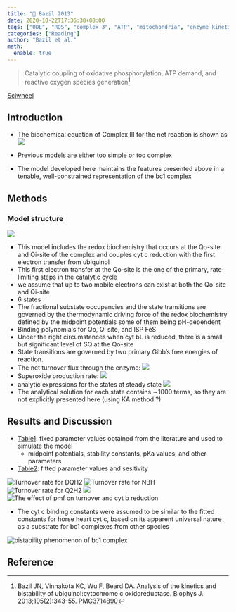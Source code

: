 ```yaml
---
title: "📒 Bazil 2013"
date: 2020-10-22T17:36:38+08:00
tags: ["ODE", "ROS", "complex 3", "ATP", "mitochondria", "enzyme kinetics"]
categories: ["Reading"]
author: "Bazil et al."
math:
  enable: true
---
```


> Catalytic coupling of oxidative phosphorylation, ATP demand, and reactive oxygen species generation[^Bazil2013]

[Sciwheel](https://sciwheel.com/work/#/items/5931055)

<!--more-->

## Introduction
* The biochemical equation of Complex III for the net reaction is shown as
![](https://els-jbs-prod-cdn.literatumonline.com/cms/attachment/2037591218/2051990519/si1.gif)

* Previous models are either too simple or too complex
* The model developed here maintains the features presented above in a tenable, well-constrained representation of the bc1 complex

## Methods

###  Model structure
![](https://els-jbs-prod-cdn.literatumonline.com/cms/attachment/05903c8e-2c41-4eef-bf73-60cece4ca1e8/gr1_lrg.jpg)
* This model includes the redox biochemistry that occurs at the Qo-site and Qi-site of the complex and couples cyt c reduction with the first electron transfer from ubiquinol
* This first electron transfer at the Qo-site is the one of the primary, rate-limiting steps in the catalytic cycle
* we assume that up to two mobile electrons can exist at both the Qo-site and Qi-site
* 6 states
* The fractional substate occupancies and the state transitions are governed by the thermodynamic driving force of the redox biochemistry defined by the midpoint potentials some of them being pH-dependent
* Binding polynomials for Qo, Qi site, and ISP FeS
* Under the right circumstances when cyt bL is reduced, there is a small but significant level of SQ at the Qo-site
* State transitions are governed by two primary Gibb’s free energies of reaction.
* The net turnover flux through the enzyme: ![](https://els-jbs-prod-cdn.literatumonline.com/cms/attachment/2037591218/2051990558/si45.gif)
* Superoxide production rate:
![](https://els-jbs-prod-cdn.literatumonline.com/cms/attachment/2037591218/2051990559/si46.gif)
*  analytic expressions for the states at steady state
![](https://els-jbs-prod-cdn.literatumonline.com/cms/attachment/2037591218/2051990561/si48.gif)
* The analytical solution for each state contains ∼1000 terms, so they are not explicitly presented here (using KA method ?)

## Results and Discussion
* [Table1](https://www.cell.com/biophysj/fulltext/S0006-3495(13)00616-4#tbl1): fixed parameter values obtained from the literature and used to simulate the model
    * midpoint potentials, stability constants, pKa values, and other parameters
* [Table2](https://www.cell.com/biophysj/fulltext/S0006-3495(13)00616-4#tbl2):  fitted parameter values and sesitivity

![Turnover rate for DQH2](https://els-jbs-prod-cdn.literatumonline.com/cms/attachment/3e7956df-d02b-46b6-97fc-433f33e6cf30/gr2_lrg.jpg)
![Turnover rate for NBH](https://els-jbs-prod-cdn.literatumonline.com/cms/attachment/a0f18956-6f7a-4997-ae14-3c724248b394/gr3_lrg.jpg)
![Turnover rate for Q2H2](https://els-jbs-prod-cdn.literatumonline.com/cms/attachment/50d7e1d8-6af2-4502-a756-47e44092e45d/gr4_lrg.jpg)
![](https://els-jbs-prod-cdn.literatumonline.com/cms/attachment/50d7e1d8-6af2-4502-a756-47e44092e45d/gr5_lrg.jpg)
![The effect of pmf on turnover and cyt b reduction](https://els-jbs-prod-cdn.literatumonline.com/cms/attachment/da9f1a07-96c8-4979-aa05-0e64a0569af1/gr6_lrg.jpg)

* The cyt c binding constants were assumed to be similar to the fitted constants for horse heart cyt c, based on its apparent universal nature as a substrate for bc1 complexes from other species

![bistability phenomenon of bc1 complex](https://els-jbs-prod-cdn.literatumonline.com/cms/attachment/40ed28ef-6571-48b8-a313-99a2ecac4de7/gr7_lrg.jpg)

## Reference
[^Bazil2013]: Bazil JN, Vinnakota KC, Wu F, Beard DA. Analysis of the kinetics and bistability of ubiquinol:cytochrome c oxidoreductase. Biophys J. 2013;105(2):343-55. [PMC3714890](https://www.ncbi.nlm.nih.gov/pmc/articles/PMC3714890/)
